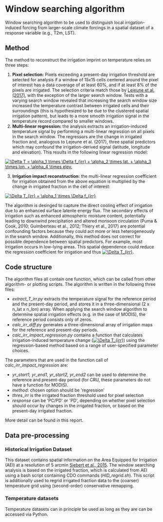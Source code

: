 # Window searching algorithm
Window searching algorithm to be used to distinguish local irrigation-induced forcing from larger-scale climate forcings in a spatial dataset of a response variable (e.g., T2m, LST).

## Method
The method to reconstruct the irrigation imprint on temperature relies on three steps:

1. **Pixel selection:** Pixels exceeding a present-day irrigation threshold are selected for analysis if a window of 15x15 cells centered around the pixel of interest has a data coverage of at least 60%, and if at least 8% of the pixels are irrigated. The selection criteria match those by [Lejeune et al. (2017)](https://www.nature.com/articles/s41558-018-0131-z), with the exception of the larger search window. Tests with a varying search window revealed that increasing the search window size increased the temperature contrast between irrigated cells and their surroundings (this is hypothesized to be due to the clustered spatial irrigation pattern), but leads to a more smooth irrigation signal in the temperature record compared to smaller windows.
2. **Multi-linear regression:** the analysis extracts an irrigation-induced temperature signal by performing a multi-linear regression on all pixels in the search window. The regressors are the change in irrigated fraction and, analogous to Lejeune et al. (2017), three spatial predictors which may confound the irrigation-derived signal (latitude, longitude and elevation). This results in the following linear regression model:

  <a href="https://www.codecogs.com/eqnedit.php?latex=\Delta&space;T&space;=&space;\alpha_1&space;\times&space;\Delta&space;f_{irr}&space;&plus;&space;\alpha_2&space;\times&space;lat.&space;&plus;&space;\alpha_3&space;\times&space;lon.&space;&plus;&space;\alpha_4&space;\times&space;elev." target="_blank"><img src="https://latex.codecogs.com/gif.latex?\Delta&space;T&space;=&space;\alpha_1&space;\times&space;\Delta&space;f_{irr}&space;&plus;&space;\alpha_2&space;\times&space;lat.&space;&plus;&space;\alpha_3&space;\times&space;lon.&space;&plus;&space;\alpha_4&space;\times&space;elev." title="\Delta T = \alpha_1 \times \Delta f_{irr} + \alpha_2 \times lat. + \alpha_3 \times lon. + \alpha_4 \times elev." /></a>

3. **Irrigation impact reconstruction:** the multi-linear regression coefficient for irrigation obtained from the above equation is multiplied by the change in irrigated fraction in the cell of interest:

  <a href="https://www.codecogs.com/eqnedit.php?latex=\Delta&space;T_{irr}&space;=&space;\alpha_1&space;\times&space;\Delta&space;f_{irr}" target="_blank"><img src="https://latex.codecogs.com/gif.latex?\Delta&space;T_{irr}&space;=&space;\alpha_1&space;\times&space;\Delta&space;f_{irr}" title="\Delta T_{irr} = \alpha_1 \times \Delta f_{irr}" /></a>

The algorithm is desinged to capture the direct cooling effect of irrigation due to an enhanced surface latente energy flux. The secondary effects of irrigation such as enhanced atmospheric moisture content, potentially leading to downwind precipitation and altered monsoon circulation (Puma & Cook, 2010; Guimberteau et al., 2012; Thiery et al., 2017) are potential confounding factors because they could act more or less heterogeneously in the search window. Additionally, this method does not correct for possible dependence between spatial predictors. For example, most irrigation occurs in low-lying areas. This spatial dependence could reduce the regression coefficient for irrigation and thus <a href="https://www.codecogs.com/eqnedit.php?latex=\Delta&space;T_{irr}" target="_blank"><img src="https://latex.codecogs.com/gif.latex?\Delta&space;T_{irr}" title="\Delta T_{irr}" /></a>.

## Code structure
The algorithm files all contain one function, which can be called from other algorithm- or plotting scripts. The algorithm is written in the following three files:

- *extract_T_irr.py* extracts the temperature signal for the reference period and the present-day period, and stores it in a three-dimensional (2 x n_lat x n_lon) array. When applying the search window algorithm to determine spatial irrigation effects (e.g. in the case of MODIS), the reference period consists only of zeros. 
- *calc_irr_diff.py* generates a three-dimensional array of irrigation maps for the reference and present-day periods. 
- *calc_irr_impact_regression.py* contains a function that calculates irrigation-induced temperature change (<a href="https://www.codecogs.com/eqnedit.php?latex=\Delta&space;T_{irr}" target="_blank"><img src="https://latex.codecogs.com/gif.latex?\Delta&space;T_{irr}" title="\Delta T_{irr}" /></a>) using the regression-based method based on a range of user-specified parameter choices.

The parameters that are used in the function call of *calc_irr_impact_regression* are:

- *yr_start1, yr_end1, yr_start2, yr_end2* can be used to determine the reference and present-day period (for CRU, these parameters do not have a function for MODIS).
- *method*: chosen option should be 'regression'
- *thres_irr* is the irrigated fraction threshold used for pixel selection
- *response* can be 'PC/PD' or 'PD', depending on whether pixel selection should occur by changes in the irrigated fraction, or based on the present-day irrigated fraction.

More detail can be found in this report.

## Data pre-processing

### Historical Irrigation Dataset
This dataset contains spatial information on the Area Equipped for Irrigation (AEI) at a resolution of 5 arcmin [Siebert et al., 2015](https://www.hydrol-earth-syst-sci.net/19/1521/2015/). The window searching analysis is based on the irrigated fraction, which is calculated from AEI using a bash script containing CDO commands (*HID_regrid.sh*). This script is additionally used to regrid irrigated fraction data to the (coarser) temperature grid using (second-order) conservative remapping.

### Temperature datasets
Temperature datasets can in principle be used as long as they are can be accessed via Python. 
